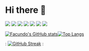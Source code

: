 # Hi there 👋

![](https://img.shields.io/badge/React-informational?style=for-the-badge&logo=react&logoColor=black&color=61dbfb) ![](https://img.shields.io/badge/JavaScript-informational?style=for-the-badge&logo=javascript&logoColor=black&color=f0db4f) ![](https://img.shields.io/badge/Node-informational?style=for-the-badge&logo=nodedotjs&logoColor=white&color=6ba063) ![](https://img.shields.io/badge/MySQL-informational?style=for-the-badge&logo=mysql&logoColor=white&color=00758f) ![](https://img.shields.io/badge/MongoDB-informational?style=for-the-badge&logo=mongodb&logoColor=white&color=3fa037) ![](https://img.shields.io/badge/HTML-informational?style=for-the-badge&logo=html5&logoColor=white&color=f06529) ![](https://img.shields.io/badge/CSS-informational?style=for-the-badge&logo=css3&logoColor=white&color=2965f1)

[![Facundo's GitHub stats](https://github-readme-stats.vercel.app/api?username=facuRodLop&theme=radical&iconsShow=true)](https://github.com/anuraghazra/github-readme-stats)[![Top Langs](https://github-readme-stats.vercel.app/api/top-langs/?username=facuRodLop&langs_count=3&theme=radical)](https://github.com/anuraghazra/github-readme-stats)

: [![GitHub Streak](https://github-readme-streak-stats.herokuapp.com?user=facuRodLop&theme=radical&hide_border=true&date_format=M%20j%5B%2C%20Y%5D)](https://git.io/streak-stats) :

<!--
**facuRodLop/facuRodLop** is a ✨ _special_ ✨ repository because its `README.md` (this file) appears on your GitHub profile.

Here are some ideas to get you started:

- 🔭 I’m currently working on ...
- 🌱 I’m currently learning ...
- 👯 I’m looking to collaborate on ...
- 🤔 I’m looking for help with ...
- 💬 Ask me about ...
- 📫 How to reach me: ...
- 😄 Pronouns: ...
- ⚡ Fun fact: ...
-->
